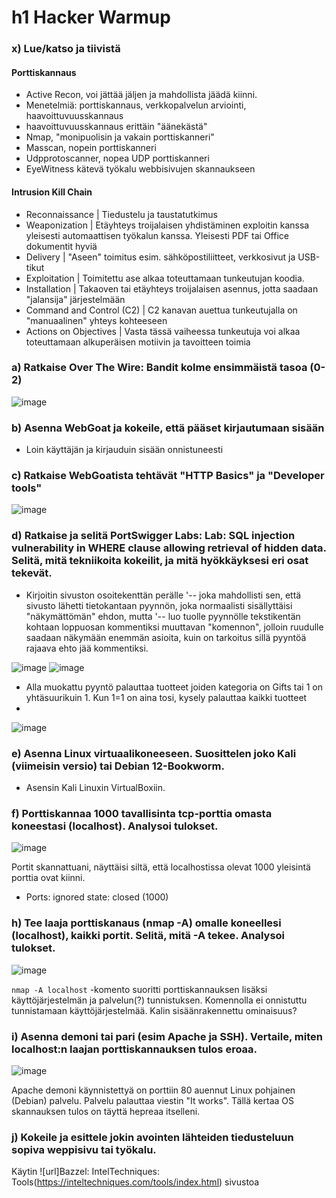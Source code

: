 # h1 Hacker Warmup


### x) Lue/katso ja tiivistä

#### Porttiskannaus

- Active Recon, voi jättää jäljen ja mahdollista jäädä kiinni.
- Menetelmiä: porttiskannaus, verkkopalvelun arviointi, haavoittuvuusskannaus
- haavoittuvuusskannaus erittäin "äänekästä"
- Nmap, "monipuolisin ja vakain porttiskanneri"
- Masscan, nopein porttiskanneri
- Udpprotoscanner, nopea UDP porttiskanneri
- EyeWitness kätevä työkalu webbisivujen skannaukseen

#### Intrusion Kill Chain

- Reconnaissance | Tiedustelu ja taustatutkimus
- Weaponization | Etäyhteys troijalaisen yhdistäminen exploitin kanssa yleisesti automaattisen työkalun kanssa. Yleisesti PDF tai Office dokumentit hyviä
- Delivery | "Aseen" toimitus esim. sähköpostiliitteet, verkkosivut ja USB-tikut
- Exploitation | Toimitettu ase alkaa toteuttamaan tunkeutujan koodia.
- Installation | Takaoven tai etäyhteys troijalaisen asennus, jotta saadaan "jalansija" järjestelmään
- Command and Control (C2) | C2 kanavan auettua tunkeutujalla on "manuaalinen" yhteys kohteeseen
- Actions on Objectives | Vasta tässä vaiheessa tunkeutuja voi alkaa toteuttamaan alkuperäisen motiivin ja tavoitteen toimia


### a) Ratkaise Over The Wire: Bandit kolme ensimmäistä tasoa (0-2)

![image](https://github.com/jkaitasalo/tunkeutumistestaus/assets/117358885/219eef90-39ea-4f93-abab-a81339008a37)


### b) Asenna WebGoat ja kokeile, että pääset kirjautumaan sisään

- Loin käyttäjän ja kirjauduin sisään onnistuneesti


### c) Ratkaise WebGoatista tehtävät "HTTP Basics" ja "Developer tools"

![image](https://github.com/jkaitasalo/tunkeutumistestaus/assets/117358885/48fcad18-75c5-4d38-808e-a2cb21d17b6c)


### d) Ratkaise ja selitä PortSwigger Labs: Lab: SQL injection vulnerability in WHERE clause allowing retrieval of hidden data. Selitä, mitä tekniikoita kokeilit, ja mitä hyökkäyksesi eri osat tekevät.

- Kirjoitin sivuston osoitekenttän perälle '-- joka mahdollisti sen, että sivusto lähetti tietokantaan pyynnön, joka normaalisti sisällyttäisi "näkymättömän" ehdon, mutta '-- luo tuolle pyynnölle tekstikentän kohtaan loppuosan kommentiksi muuttavan "komennon", jolloin ruudulle saadaan näkymään enemmän asioita, kuin on tarkoitus sillä pyyntöä rajaava ehto jää kommentiksi.

![image](https://github.com/jkaitasalo/tunkeutumistestaus/assets/117358885/07675710-c6f7-48b7-ae76-c3a15010a1eb)
![image](https://github.com/jkaitasalo/tunkeutumistestaus/assets/117358885/7a455614-819f-4a58-be69-0d54d58a0795)

- Alla muokattu pyyntö palauttaa tuotteet joiden kategoria on Gifts tai 1 on yhtäsuurikuin 1. Kun 1=1 on aina tosi, kysely palauttaa kaikki tuotteet
- 
![image](https://github.com/jkaitasalo/tunkeutumistestaus/assets/117358885/af46111c-8033-4ef0-be46-75497975dee0)


### e) Asenna Linux virtuaalikoneeseen. Suosittelen joko Kali (viimeisin versio) tai Debian 12-Bookworm.

- Asensin Kali Linuxin VirtualBoxiin.


### f) Porttiskannaa 1000 tavallisinta tcp-porttia omasta koneestasi (localhost). Analysoi tulokset.

![image](https://github.com/jkaitasalo/tunkeutumistestaus/assets/117358885/0c5a83e3-e424-48c1-bf66-b3a61913b0a0)

Portit skannattuani, näyttäisi siltä, että localhostissa olevat 1000 yleisintä porttia ovat kiinni.
- Ports: ignored state: closed (1000)


### h) Tee laaja porttiskanaus (nmap -A) omalle koneellesi (localhost), kaikki portit. Selitä, mitä -A tekee. Analysoi tulokset.

![image](https://github.com/jkaitasalo/tunkeutumistestaus/assets/117358885/6be45585-b92e-4c18-b4f2-9e94d4ad92e9)

`nmap -A localhost` -komento suoritti porttiskannauksen lisäksi käyttöjärjestelmän ja palvelun(?) tunnistuksen. Komennolla ei onnistuttu tunnistamaan käyttöjärjestelmää. Kalin sisäänrakennettu ominaisuus?


### i) Asenna demoni tai pari (esim Apache ja SSH). Vertaile, miten localhost:n laajan porttiskannauksen tulos eroaa.

![image](https://github.com/jkaitasalo/tunkeutumistestaus/assets/117358885/1e10d10c-738b-40a8-9ec0-aa96b3432b46)

Apache demoni käynnistettyä on porttiin 80 auennut Linux pohjainen (Debian) palvelu. Palvelu palauttaa viestin "It works". Tällä kertaa OS skannauksen tulos on täyttä hepreaa itselleni.


### j) Kokeile ja esittele jokin avointen lähteiden tiedusteluun sopiva weppisivu tai työkalu.

Käytin ![url]Bazzel: IntelTechniques: Tools(https://inteltechniques.com/tools/index.html) sivustoa
